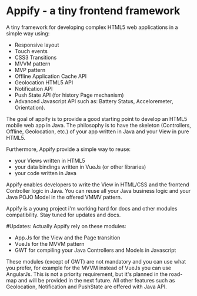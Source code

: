 # Appify - a tiny frontend framework
A tiny framework for developing complex HTML5 web applications in a simple way using:
 - Responsive layout
 - Touch events
 - CSS3 Transitions
 - MVVM pattern
 - MVP pattern
 - Offline Application Cache API
 - Geolocation HTML5 API
 - Notification API
 - Push State API (for history Page mechanism)
 - Advanced Javascript API such as: Battery Status, Acceloremeter, Orientation).
 
The goal of appify is to provide a good starting point to develop an HTML5 mobile web app in Java.
The philosophy is to have the skeleton (Controllers, Offline, Geolocation, etc.) of your app written in Java and your View in pure HTML5.

Furthermore, Appify provide a simple way to reuse:
 - your Views written in HTML5
 - your  data bindings written in VueJs (or other libraries)
 - your code written in Java
 
Appify enables developers to write the View in HTML/CSS and the frontend Controller logic in Java.
You can reuse all your Java business logic and your Java POJO Model in the offered VMMV pattern.

Appify is a young project i'm working hard for docs and other modules compatibility. Stay tuned for updates and docs.

#Updates:
Actually Appify rely on these modules:
  - App.Js for the View and the Page transition
  - VueJs for the MVVM pattern
  - GWT for compiling your Java Controllers and Models in Javascript

These modules (except of GWT) are not mandatory and you can use what you prefer, for example for the MVVM instead of VueJs you can use AngularJs. This is not a priority requirement, but it's planned in the road-map and will be provided in the next future.
All other features such as Geolocation, Notification and PushState are offered with Java API.



  
